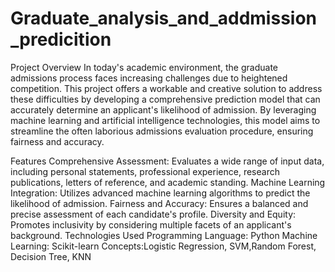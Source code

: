 # Graduate_analysis_and_addmission_predicition
Project Overview
In today's academic environment, the graduate admissions process faces increasing challenges due to heightened competition. This project offers a workable and creative solution to address these difficulties by developing a comprehensive prediction model that can accurately determine an applicant's likelihood of admission. By leveraging machine learning and artificial intelligence technologies, this model aims to streamline the often laborious admissions evaluation procedure, ensuring fairness and accuracy.

Features
Comprehensive Assessment: Evaluates a wide range of input data, including personal statements, professional experience, research publications, letters of reference, and academic standing.
Machine Learning Integration: Utilizes advanced machine learning algorithms to predict the likelihood of admission.
Fairness and Accuracy: Ensures a balanced and precise assessment of each candidate's profile.
Diversity and Equity: Promotes inclusivity by considering multiple facets of an applicant's background.
Technologies Used
Programming Language: Python
Machine Learning: Scikit-learn
Concepts:Logistic Regression, SVM,Random Forest, Decision Tree, KNN
